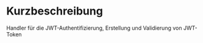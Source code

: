 ﻿# Kurzbeschreibung
Handler für die JWT-Authentifizierung, Erstellung und Validierung von JWT-Token
